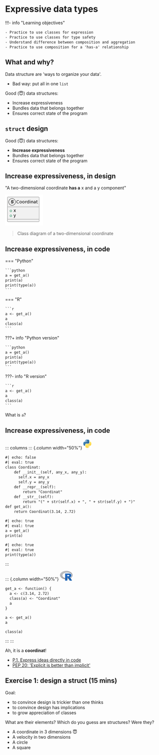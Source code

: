 # Expressive data types

!!!- info "Learning objectives"

    - Practice to use classes for expression
    - Practice to use classes for type safety
    - Understand difference between composition and aggregation
    - Practice to use composition for a 'has-a' relationship

## What and why?

Data structure are 'ways to organize your data'.

-   Bad way: put all in one `list`

Good (:innocent:) data structures:

-   Increase expressiveness
-   Bundles data that belongs together
-   Ensures correct state of the program

## `struct` design

Good (:innocent:) data structures:

-   **Increase expressiveness**
-   Bundles data that belongs together
-   Ensures correct state of the program

## Increase expressiveness, in design

"A two-dimensional coordinate **has a** x and a y component"

![](struct_coordinat.png)

> Class diagram of a two-dimensional coordinate

## Increase expressiveness, in code

=== "Python"

    ```python
    a = get_a()
    print(a)
    print(type(a))
    ```

=== "R"

    ```r
    a <- get_a()
    a
    class(a)
    ```

???+ info "Python version"

    ```python
    a = get_a()
    print(a)
    print(type(a))
    ```

???- info "R version"

    ```r
    a <- get_a()
    a
    class(a)
    ```

What is `a`?

## Increase expressiveness, in code

::: columns
::: {.column width="50%"}
![](python_icon_26x32.png)

```{python}
#| echo: false
#| eval: true
class Coordinat:
    def __init__(self, any_x, any_y):
      self.x = any_x
      self.y = any_y
    def __repr__(self):
        return "Coordinat"
    def __str__(self):
        return "(" + str(self.x) + ", " + str(self.y) + ")"
def get_a():
    return Coordinat(3.14, 2.72)
```

```{python}
#| echo: true
#| eval: true
a = get_a()
print(a)
```

```{python}
#| echo: true
#| eval: true
print(type(a))
```
:::

::: {.column width="50%"}
![](r_icon_41x32.png)

```{r echo=FALSE}
get_a <- function() {
  a <- c(3.14, 2.72)
  class(a) <- "Coordinat"
  a
}
```

```{r echo=TRUE}
a <- get_a()
a
```

```{r echo=TRUE}
class(a)
```
:::
:::

Ah, it is a **coordinat**!

-   [P.1. Express ideas directly in code](https://isocpp.github.io/CppCoreGuidelines/CppCoreGuidelines#Rp-direct)
-   [PEP 20: 'Explicit is better than implicit'](https://peps.python.org/pep-0020/#the-zen-of-python)

## Exercise 1: design a struct (15 mins)

Goal:

-   to convince design is trickier than one thinks
-   to convince design has implications
-   to grow appreciation of classes

What are their elements? Which do you guess are structures? Were they?

-   A coordinate in 3 dimensions :innocent:
-   A velocity in two dimensions
-   A circle
-   A square
